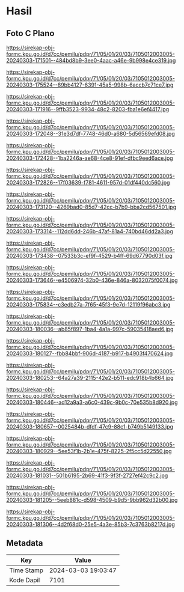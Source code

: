 # Hasil

## Foto C Plano

https://sirekap-obj-formc.kpu.go.id/d7cc/pemilu/pdpr/71/05/01/20/03/7105012003005-20240303-171501--484bd8b9-3ee0-4aac-a46e-9b998e4ce319.jpg

https://sirekap-obj-formc.kpu.go.id/d7cc/pemilu/pdpr/71/05/01/20/03/7105012003005-20240303-175524--89bb4127-6391-45a5-998b-6accb7c71ce7.jpg

https://sirekap-obj-formc.kpu.go.id/d7cc/pemilu/pdpr/71/05/01/20/03/7105012003005-20240303-171916--9ffb3523-9934-48c2-8203-fba1e6ef4417.jpg

https://sirekap-obj-formc.kpu.go.id/d7cc/pemilu/pdpr/71/05/01/20/03/7105012003005-20240303-172048--31e3d7df-7748-46d0-a680-5d56569efd08.jpg

https://sirekap-obj-formc.kpu.go.id/d7cc/pemilu/pdpr/71/05/01/20/03/7105012003005-20240303-172428--1ba2246a-ae68-4ce8-91ef-dfbc9eed6ace.jpg

https://sirekap-obj-formc.kpu.go.id/d7cc/pemilu/pdpr/71/05/01/20/03/7105012003005-20240303-172826--17f03639-f781-4611-957d-01df440dc560.jpg

https://sirekap-obj-formc.kpu.go.id/d7cc/pemilu/pdpr/71/05/01/20/03/7105012003005-20240303-173120--4269bad0-85d7-42cc-b7b9-bba2cd567501.jpg

https://sirekap-obj-formc.kpu.go.id/d7cc/pemilu/pdpr/71/05/01/20/03/7105012003005-20240303-173314--112dd6dd-246b-47af-81a4-740bd46dd2a3.jpg

https://sirekap-obj-formc.kpu.go.id/d7cc/pemilu/pdpr/71/05/01/20/03/7105012003005-20240303-173438--07533b3c-ef9f-4529-b4ff-69d67790d03f.jpg

https://sirekap-obj-formc.kpu.go.id/d7cc/pemilu/pdpr/71/05/01/20/03/7105012003005-20240303-173646--e4506974-32b0-436e-846a-8032075f0074.jpg

https://sirekap-obj-formc.kpu.go.id/d7cc/pemilu/pdpr/71/05/01/20/03/7105012003005-20240303-175834--c3edb27a-7f65-45f3-9e7d-12119f96abc3.jpg

https://sirekap-obj-formc.kpu.go.id/d7cc/pemilu/pdpr/71/05/01/20/03/7105012003005-20240303-180036--ab85f897-1ba4-4a1a-997c-59035418aed6.jpg

https://sirekap-obj-formc.kpu.go.id/d7cc/pemilu/pdpr/71/05/01/20/03/7105012003005-20240303-180127--fbb84bbf-906d-4187-b917-b4903f470624.jpg

https://sirekap-obj-formc.kpu.go.id/d7cc/pemilu/pdpr/71/05/01/20/03/7105012003005-20240303-180253--64a27a39-2115-42e2-b511-edc918b4b664.jpg

https://sirekap-obj-formc.kpu.go.id/d7cc/pemilu/pdpr/71/05/01/20/03/7105012003005-20240303-180446--ad12a9a3-a6c0-439c-9b0c-70e535b8d920.jpg

https://sirekap-obj-formc.kpu.go.id/d7cc/pemilu/pdpr/71/05/01/20/03/7105012003005-20240303-180657--0025484b-dfdf-47c9-88c1-b749b5149133.jpg

https://sirekap-obj-formc.kpu.go.id/d7cc/pemilu/pdpr/71/05/01/20/03/7105012003005-20240303-180929--5ee53f1b-2b1e-475f-8225-2f5cc5d22550.jpg

https://sirekap-obj-formc.kpu.go.id/d7cc/pemilu/pdpr/71/05/01/20/03/7105012003005-20240303-181031--501b6195-2b69-41f3-9f3f-2727ef42c9c2.jpg

https://sirekap-obj-formc.kpu.go.id/d7cc/pemilu/pdpr/71/05/01/20/03/7105012003005-20240303-181205--5eeb881c-d598-4509-b9d5-9bb962d32b00.jpg

https://sirekap-obj-formc.kpu.go.id/d7cc/pemilu/pdpr/71/05/01/20/03/7105012003005-20240303-181306--4d2f68d0-25e5-4a3e-85b3-7c3763b8217d.jpg


## Metadata

| Key        | Value               |
| ---------- | ------------------- |
| Time Stamp | 2024-03-03 19:03:47 |
| Kode Dapil | 7101                |



